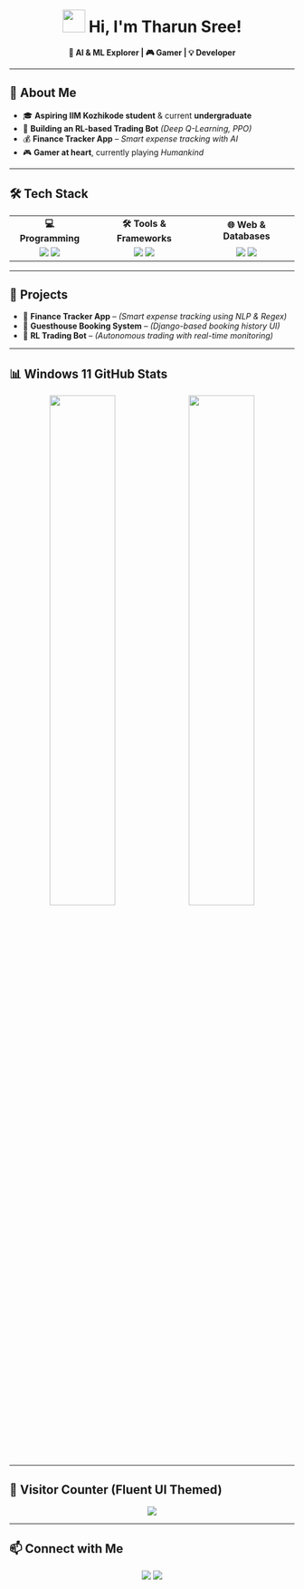 <!-- Modern Theme with Dynamic Background Video -->

<h1 align="center">
  <img src="https://upload.wikimedia.org/wikipedia/commons/8/87/Windows_logo_-_2021.svg" width="40px"> Hi, I'm Tharun Sree!
</h1>

<p align="center">
  <b>🚀 AI & ML Explorer | 🎮 Gamer | 💡 Developer</b>
</p>

<!-- Background Video Section -->
---

## **🌟 About Me**
- 🎓 **Aspiring IIM Kozhikode student** & current **undergraduate**  
- 🤖 **Building an RL-based Trading Bot** *(Deep Q-Learning, PPO)*  
- 💰 **Finance Tracker App** – *Smart expense tracking with AI*  
- 🎮 **Gamer at heart**, currently playing *Humankind*  

---

## **🛠️ Tech Stack**
<table align="center">
  <tr>
    <td align="center"><b>💻 Programming</b></td>
    <td align="center"><b>🛠️ Tools & Frameworks</b></td>
    <td align="center"><b>🌐 Web & Databases</b></td>
  </tr>
  <tr>
    <td align="center">
      <img src="https://img.shields.io/badge/Kotlin-0095D5?style=for-the-badge&logo=kotlin&logoColor=white">
      <img src="https://img.shields.io/badge/Python-3776AB?style=for-the-badge&logo=python&logoColor=white">
    </td>
    <td align="center">
      <img src="https://img.shields.io/badge/Django-092E20?style=for-the-badge&logo=django&logoColor=white">
      <img src="https://img.shields.io/badge/Android_Studio-3DDC84?style=for-the-badge&logo=android-studio&logoColor=white">
    </td>
    <td align="center">
      <img src="https://img.shields.io/badge/PostgreSQL-336791?style=for-the-badge&logo=postgresql&logoColor=white">
      <img src="https://img.shields.io/badge/TailwindCSS-38B2AC?style=for-the-badge&logo=tailwind-css&logoColor=white">
    </td>
  </tr>
</table>

---

## **📌 Projects**
- 🎯 **Finance Tracker App** – *(Smart expense tracking using NLP & Regex)*  
- 🏨 **Guesthouse Booking System** – *(Django-based booking history UI)*  
- 🤖 **RL Trading Bot** – *(Autonomous trading with real-time monitoring)*  

---

## **📊 Windows 11 GitHub Stats**
<p align="center">
  <img src="https://github-readme-stats.vercel.app/api?username=tharunsree&show_icons=true&theme=transparent&hide_border=true" width="48%">
  <img src="https://streak-stats.demolab.com/?user=tharunsree&theme=transparent&hide_border=true" width="48%">
</p>

---

## **🚀 Visitor Counter (Fluent UI Themed)**
<p align="center">
  <img src="https://hits.seeyoufarm.com/api/count/incr/badge.svg?url=https://github.com/tharunsree&count_bg=%230078D6&title_bg=%23000000&icon=windows11&icon_color=%23E7E7E7&title=Visitors&edge_flat=false">
</p>

---

## **📫 Connect with Me**
<p align="center">
  <a href="https://linkedin.com/in/tharunsree"><img src="https://img.shields.io/badge/LinkedIn-0078D4?style=for-the-badge&logo=linkedin&logoColor=white"></a>
  <a href="https://twitter.com/tharunsree"><img src="https://img.shields.io/badge/Twitter-1DA1F2?style=for-the-badge&logo=twitter&logoColor=white"></a>
</p>
